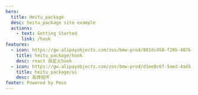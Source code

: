 ```yaml
---
hero:
  title: Heitu_package
  desc: heitu_package site example
  actions:
    - text: Getting Started
      link: /hook
features:
  - icon: https://gw.alipayobjects.com/zos/bmw-prod/881dc458-f20b-407b-947a-95104b5ec82b/k79dm8ih_w144_h144.png
    title: heitu_package/hook
    desc: react 自定义hook
  - icon: https://gw.alipayobjects.com/zos/bmw-prod/d1ee0c6f-5aed-4a45-a507-339a4bfe076c/k7bjsocq_w144_h144.png
    title: heitu_package/ui
    desc: 高效组件
footer: Powered by Peco
---
```

